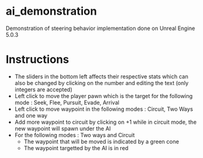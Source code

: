 # ai_demonstration

Demonstration of steering behavior implementation done on Unreal Engine 5.0.3 

# Instructions

- The sliders in the bottom left affects their respective stats which can also be changed by clicking on the number and editing the text (only integers are accepted)
- Left click to move the player pawn which is the target for the following mode : Seek, Flee, Pursuit, Evade, Arrival
- Left click to move waypoint in the following modes : Circuit, Two Ways and one way
- Add more waypoint to circuit by clicking on +1 while in circuit mode, the new waypoint will spawn under the AI
- For the following modes : Two ways and Circuit
  - The waypoint that will be moved is indicated by a green cone
  - The waypoint targetted by the AI is in red
